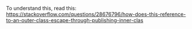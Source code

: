 To understand this, read this:
https://stackoverflow.com/questions/28676796/how-does-this-reference-to-an-outer-class-escape-through-publishing-inner-clas